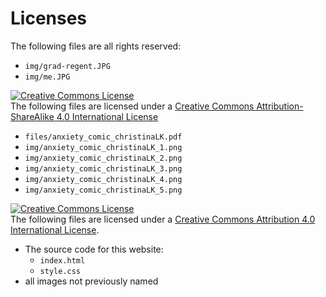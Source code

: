 # Licenses

The following files are all rights reserved: 
* `img/grad-regent.JPG`
* `img/me.JPG`

<a rel="license" href="http://creativecommons.org/licenses/by-sa/4.0/"><img alt="Creative Commons License" style="border-width:0" src="https://i.creativecommons.org/l/by-sa/4.0/88x31.png" /></a><br />The following files are licensed under a <a rel="license" href="http://creativecommons.org/licenses/by-sa/4.0/">Creative Commons Attribution-ShareAlike 4.0 International License</a> 

* `files/anxiety_comic_christinaLK.pdf`
* `img/anxiety_comic_christinaLK_1.png`
* `img/anxiety_comic_christinaLK_2.png`
* `img/anxiety_comic_christinaLK_3.png`
* `img/anxiety_comic_christinaLK_4.png`
* `img/anxiety_comic_christinaLK_5.png`

<a rel="license" href="http://creativecommons.org/licenses/by/4.0/"><img alt="Creative Commons License" style="border-width:0" src="https://i.creativecommons.org/l/by/4.0/88x31.png" /></a><br />The following files are licensed under a <a rel="license" href="http://creativecommons.org/licenses/by/4.0/">Creative Commons Attribution 4.0 International License</a>.
* The source code for this website:
	* `index.html`
	* `style.css`
* all images not previously named